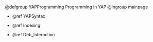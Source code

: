 @defgroup YAPProgramming Programming in YAP
@ingroup mainpage

  + @ref YAPSyntax

  + @ref Indexing

  + @ref Deb_Interaction
